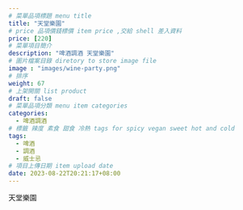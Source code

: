 ```yaml
---
# 菜單品項標題 menu title 
title: "天堂樂園"
# price 品項價錢標價 item price ,交給 shell 差入資料
price: [220] 
# 菜單項目簡介 
description: "啤酒調酒 天堂樂園"
# 圖片檔案目錄 diretory to store image file
image : "images/wine-party.png"
# 排序
weight: 67 
# 上架開關 list product 
draft: false
# 菜單品項分類 menu item categories 
categories:
  - 啤酒調酒 
# 標籤 辣度 素食 甜食 冷熱 tags for spicy vegan sweet hot and cold 
tags:
  - 啤酒
  - 調酒 
  - 威士忌
# 項目上傳日期 item upload date 
date: 2023-08-22T20:21:17+08:00
---
```


 天堂樂園
